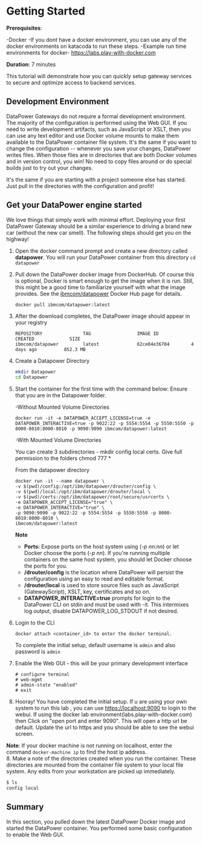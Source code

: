 # Getting Started

**Prerequisites**:

-Docker
-If you dont have a docker environment, you can use any of the docker environments on katacoda to run these steps.
-Example run time environments for docker- <https://labs.play-with-docker.com>

**Duration**: 7 minutes

This tutorial will demonstrate how you can quickly setup gateway services to secure and optimize access to backend services.

## Development Environment

DataPower Gateways do not require a formal development environment. The majority of the configuration is performed using the Web GUI. If you need to write development artifacts, such as JavaScript or XSLT, then you can use any text editor and use Docker volume mounts to make them available to the DataPower container file system. It's the same if you want to change the configuration -- whenever you save your changes, DataPower writes files. When those files are in directories that are both Docker volumes and in version control, you win! No need to copy files around or do special builds just to try out your changes.

It's the same if you are starting with a project someone else has started. Just pull in the directories with the configuration and profit!

## Get your DataPower engine started

We love things that simply work with minimal effort. Deploying your first DataPower Gateway should be a similar experience to driving a brand new car (without the new car smell). The following steps should get you on the highway!

1. Open the docker command prompt and create a new directory called **datapower**. You will run your DataPower container from this directory `cd datapower`
2. Pull down the DataPower docker image from DockerHub. Of course this is optional, Docker is smart enough to get the image when it is run. Still, this might be a good time to familiarize yourself with what the image provides. See the [ibmcom/datapower](https://hub.docker.com/r/ibmcom/datapower/) Docker Hub page for details.

    ```docker
    docker pull ibmcom/datapower:latest
    ```

3. After the download completes, the DataPower image should appear in your registry

    ```docker
    REPOSITORY               TAG                 IMAGE ID            CREATED             SIZE
    ibmcom/datapower         latest              62ce04e36704        4 days ago          852.3 MB
    ```

4. Create a Datapower Directory

    ```bash
    mkdir Datapower
    cd Datapower
    ```

5. Start the container for the first time with the command below:
    Ensure that you are in the Datapower folder.

    -Without Mounted Volume Directories

    ```docker
    docker run -it -e DATAPOWER_ACCEPT_LICENSE=true -e  DATAPOWER_INTERACTIVE=true -p 9022:22 -p 5554:5554 -p 5550:5550 -p 8000-8010:8000-8010 -p 9090:9090 ibmcom/datapower:latest
    ```

    -With Mounted Volume Directories

    You can create 3 subdirectories  -
    mkdir config local certs. Give full permission to the folders
    chmod 777 *

    From the datapower directory

    ```docker
    docker run -it --name datapower \
    -v $(pwd)/config:/opt/ibm/datapower/drouter/config \
    -v $(pwd)/local:/opt/ibm/datapower/drouter/local \
    -v $(pwd)/certs:/opt/ibm/datapower/root/secure/usrcerts \
    -e DATAPOWER_ACCEPT_LICENSE="true" \
    -e DATAPOWER_INTERACTIVE="true" \
    -p 9090:9090 -p 9022:22 -p 5554:5554 -p 5550:5550 -p 8000-8010:8000-8010 \
    ibmcom/datapower:latest
    ```

    **Note**

    * **Ports:** Expose ports on the host system using (_-p nn:nn_) or let Docker choose the ports (_-p nn_). If you're running multiple containers on the same host system, you should let Docker choose the ports for you.
    * **/drouter/config** is the location where DataPower will persist the configuration using an easy to read and editable format.
    * **/drouter/local** is used to store source files such as JavaScript (GatewayScript), XSLT, key, certificates and so on.
    * **DATAPOWER_INTERACTIVE=true** prompts for login to the DataPower CLI on stdin and must be used with -it. This intermixes log output, disable DATAPOWER_LOG_STDOUT if not desired.

6. Login to the CLI

    ```docker
    docker attach <container_id> to enter the docker terminal.
    ```

    To complete the initial setup, default username is `admin` and also password is `admin`

7. Enable the Web GUI - this will be your primary development interface

    ```docker
    # configure terminal
    # web-mgmt
    # admin-state "enabled"
    # exit  
    ```

8. Hooray! You have completed the initial setup. If u are using your own system to run this lab , you can use <https://localhost:9090> to login to the webui.
If using the docker lab environment(labs.play-with-docker.com) then Click on "open port and enter 9090". This will open a http url be default. Update the url to https and you should be able to see the webui screen.

**Note**: If your docker machine is not running on localhost, enter the command `docker-machine ip` to find the host ip address.  
8. Make a note of the directories created when you run the container. These directories are mounted from the container file system to your local file system. Any edits from your workstation are picked up immediately.

```bash
$ ls
config local
```

## Summary

In this section, you pulled down the latest DataPower Docker image and started the DataPower container. You performed some basic configuration to enable the Web GUI.
